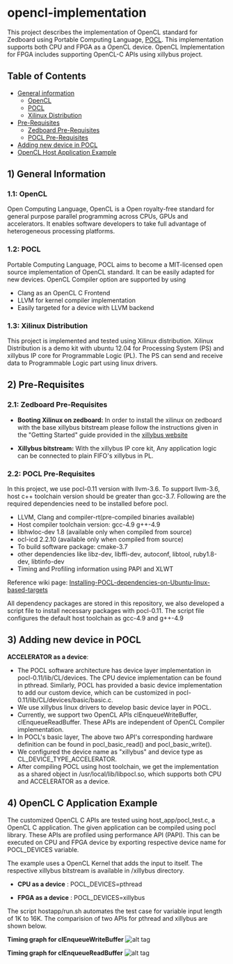 # opencl-implementation
This project describes the implementation of OpenCL standard for Zedboard using Portable Computing Language, [POCL](http://portablecl.org). This implementation supports both CPU and FPGA as a OpenCL device. OpenCL Implementation for FPGA includes supporting OpenCL-C APIs using xillybus project. 

## Table of Contents
+ [General information](#info) 
    + [OpenCL](#info-opencl)
    + [POCL](#info-pocl)
    + [Xilinux Distribution](#info-xilinux)
+ [Pre-Requisites](#prereq) 
    + [Zedboard Pre-Requisites](#prereq-zb)
	+ [POCL Pre-Requisites](#prereq-pocl)
+ [Adding new device in POCL](#pocldev) 
+ [OpenCL Host Application Example](#hostapp) 

  
## <a name="info"></a> 1) General Information
### <a name="info-opencl"></a> 1.1: OpenCL
Open Computing Language, OpenCL is a Open royalty-free standard for general purpose parallel programming across CPUs, GPUs and accelerators. It enables software developers to take full advantage of heterogeneous processing platforms.

### <a name="info-pocl"></a> 1.2: POCL
Portable Computing Language, POCL aims to become a MIT-licensed open source implementation of OpenCL standard. It can be easily adapted for new devices. OpenCL Compiler option are supported by using 
* Clang as an OpenCL C Frontend
* LLVM for kernel compiler implementation
* Easily targeted for a device with LLVM backend

### <a name="info-xilinux"></a> 1.3: Xilinux Distribution
This project is implemented and tested using Xilinux distribution. Xilinux Distribution is a demo kit with ubuntu 12.04 for Processing System (PS) and xillybus IP core for Programmable Logic (PL). The PS can send and receive data to Programmable Logic part using linux drivers.

## <a name="prereq"></a> 2) Pre-Requisites
### <a name="prereq-zb"></a> 2.1: Zedboard Pre-Requisites

* **Booting Xilinux on zedboard:**
In order to install the xilinux on zedboard with the base xillybus bitstream please follow the instructions given in the "Getting Started" guide provided in the <a href="http://xillybus.com/xillinux" target="_blank">xillybus website</a>

* **Xillybus bitstream:** With the xillybus IP core kit, Any application logic can be connected to plain FIFO's xillybus in PL. 

### <a name="prereq-pocl"></a> 2.2: POCL Pre-Requisites
In this project, we use pocl-0.11 version with llvm-3.6. To support llvm-3.6, host c++ toolchain version should be greater than gcc-3.7. Following are the required dependencies need to be installed before pocl.

* LLVM, Clang and compiler-rt(pre-compiled binaries available)
* Host compiler toolchain version: gcc-4.9 g++-4.9
* libhwloc-dev 1.8 (available only when compiled from source)
* ocl-icd 2.2.10 (available only when compiled from source)
* To build software package: cmake-3.7
* other dependencies like libz-dev, libffi-dev, autoconf, libtool, ruby1.8-dev, libtinfo-dev
* Timing and Profiling information using PAPI and XLWT

Reference wiki page: <a href="https://github.com/umaurmi/OPENCL_EXAMPLES_ZEDBOARD/wiki/Installing-POCL-dependencies-on-Ubuntu-linux-based-targets" target="_blank">Installing-POCL-dependencies-on-Ubuntu-linux-based-targets</a>

All dependency packages are stored in this repository, we also developed a script file to install necessary packages with pocl-0.11. The script file configures the default host toolchain as gcc-4.9 and g++-4.9

## <a name="pocldev"></a> 3) Adding new device in POCL

**ACCELERATOR as a device**: 

* The POCL software architecture has device layer implementation in pocl-0.11/lib/CL/devices. The CPU device implementation can be found in pthread. Similarly, POCL has provided a basic device implementation to add our custom device, which can be customized in pocl-0.11/lib/CL/devices/basic/basic.c. 
* We use xillybus linux drivers to develop basic device layer in POCL.
* Currently, we support two OpenCL APIs clEnqueueWriteBuffer, clEnqueueReadBuffer. These APIs are independent of OpenCL Compiler implementation.
* In POCL's basic layer, The above two API's corresponding hardware definition can be found in pocl_basic_read() and pocl_basic_write().
* We configured the device name as "xillybus" and device type as CL_DEVICE_TYPE_ACCELERATOR.
* After compiling POCL using host toolchain, we get the implementation as a shared object in /usr/local/lib/libpocl.so, which supports both CPU and ACCELERATOR as a device.

## <a name="hostapp"></a> 4) OpenCL C Application Example
The customized OpenCL C APIs are tested using host_app/pocl_test.c, a OpenCL C application. The given application can be compiled using pocl library. These APIs are profiled using performance API (PAPI). This can be executed on CPU and FPGA device by exporting respective device name for POCL_DEVICES variable. 

The example uses a OpenCL Kernel that adds the input to itself. The respective xillybus bitstream is available in /xillybus directory.

* **CPU as a device** : POCL_DEVICES=pthread 

* **FPGA as a device** : POCL_DEVICES=xillybus

The script hostapp/run.sh automates the test case for variable input length of 1K to 16K. The comparision of two APIs for pthread and xillybus are shown below. 

**Timing graph for clEnqueueWriteBuffer**
![alt tag](https://github.com/abisheksethu/opencl-implementation/blob/master/host_app/clEnqueueWriteBuffer.jpg?raw=true)

**Timing graph for clEnqueueReadBuffer**
![alt tag](https://github.com/abisheksethu/opencl-implementation/blob/master/host_app/clEnqueueReadBuffer.jpg?raw=true)
